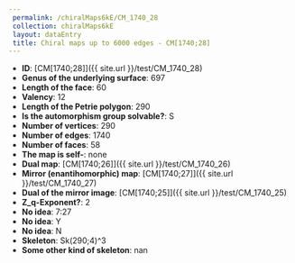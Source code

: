 ```yaml
--- 
 permalink: /chiralMaps6kE/CM_1740_28 
 collection: chiralMaps6kE
 layout: dataEntry
 title: Chiral maps up to 6000 edges - CM[1740;28]
---
```


- **ID**: [CM[1740;28]]({{ site.url }}/test/CM_1740_28)
- **Genus of the underlying surface**: 697
- **Length of the face**: 60
- **Valency**: 12
- **Length of the Petrie polygon**: 290
- **Is the automorphism group solvable?**: S
- **Number of vertices**: 290
- **Number of edges**: 1740
- **Number of faces**: 58
- **The map is self-**: none
- **Dual map**: [CM[1740;26]]({{ site.url }}/test/CM_1740_26)
- **Mirror (enantihomorphic) map**: [CM[1740;27]]({{ site.url }}/test/CM_1740_27)
- **Dual of the mirror image**: [CM[1740;25]]({{ site.url }}/test/CM_1740_25)
- **Z_q-Exponent?**: 2
- **No idea**:  7:27
- **No idea**: Y
- **No idea**: N
- **Skeleton**: Sk(290;4)^3
- **Some other kind of skeleton**: nan

